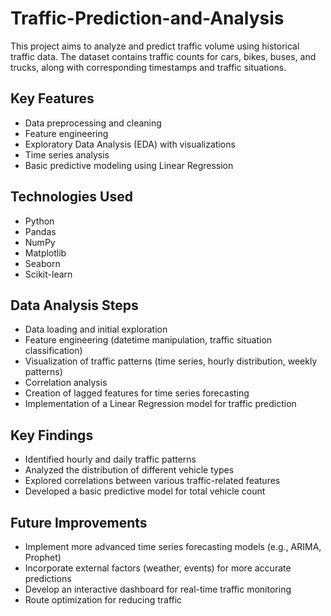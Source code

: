 # Traffic-Prediction-and-Analysis
This project aims to analyze and predict traffic volume using historical traffic data. The dataset contains traffic counts for cars, bikes, buses, and trucks, along with corresponding timestamps and traffic situations.

## Key Features

- Data preprocessing and cleaning
- Feature engineering
- Exploratory Data Analysis (EDA) with visualizations
- Time series analysis
- Basic predictive modeling using Linear Regression

## Technologies Used

- Python
- Pandas
- NumPy
- Matplotlib
- Seaborn
- Scikit-learn

## Data Analysis Steps

- Data loading and initial exploration
- Feature engineering (datetime manipulation, traffic situation classification)
- Visualization of traffic patterns (time series, hourly distribution, weekly patterns)
- Correlation analysis
- Creation of lagged features for time series forecasting
- Implementation of a Linear Regression model for traffic prediction

## Key Findings

- Identified hourly and daily traffic patterns
- Analyzed the distribution of different vehicle types
- Explored correlations between various traffic-related features
- Developed a basic predictive model for total vehicle count

## Future Improvements

- Implement more advanced time series forecasting models (e.g., ARIMA, Prophet)
- Incorporate external factors (weather, events) for more accurate predictions
- Develop an interactive dashboard for real-time traffic monitoring
- Route optimization for reducing traffic
